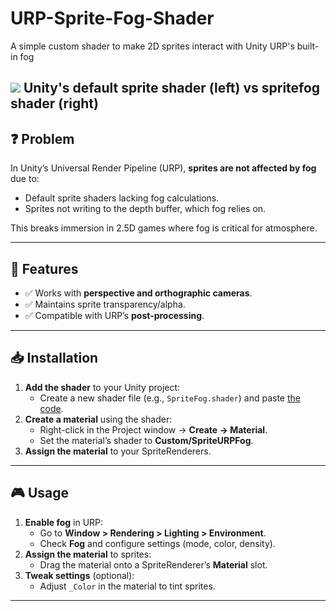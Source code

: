 # URP-Sprite-Fog-Shader
A simple custom shader to make 2D sprites interact with Unity URP's built-in fog

![](https://github.com/MaxNMiller/URP-Sprite-Fog-Shader/blob/main/ShaderExample.gif)
Unity's default sprite shader (left) vs spritefog shader (right)
---

## ❓ Problem  
In Unity’s Universal Render Pipeline (URP), **sprites are not affected by fog** due to:  
- Default sprite shaders lacking fog calculations.  
- Sprites not writing to the depth buffer, which fog relies on.  

This breaks immersion in 2.5D games where fog is critical for atmosphere.  

---

## 🚀 Features  
- ✅ Works with **perspective and orthographic cameras**.  
- ✅ Maintains sprite transparency/alpha.  
- ✅ Compatible with URP’s **post-processing**.  

---

## 📥 Installation  
1. **Add the shader** to your Unity project:  
   - Create a new shader file (e.g., `SpriteFog.shader`) and paste [the code](#shader-code).  
2. **Create a material** using the shader:  
   - Right-click in the Project window → **Create → Material**.  
   - Set the material’s shader to **Custom/SpriteURPFog**.  
3. **Assign the material** to your SpriteRenderers.  

---

## 🎮 Usage  
1. **Enable fog** in URP:  
   - Go to **Window > Rendering > Lighting > Environment**.  
   - Check **Fog** and configure settings (mode, color, density).  
2. **Assign the material** to sprites:  
   - Drag the material onto a SpriteRenderer’s **Material** slot.  
3. **Tweak settings** (optional):  
   - Adjust `_Color` in the material to tint sprites.  

---


